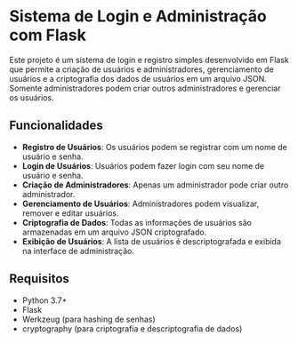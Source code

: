 # Sistema de Login e Administração com Flask

Este projeto é um sistema de login e registro simples desenvolvido em Flask que permite a criação de usuários e administradores, gerenciamento de usuários e a criptografia dos dados de usuários em um arquivo JSON. Somente administradores podem criar outros administradores e gerenciar os usuários.

## Funcionalidades

- **Registro de Usuários**: Os usuários podem se registrar com um nome de usuário e senha.
- **Login de Usuários**: Usuários podem fazer login com seu nome de usuário e senha.
- **Criação de Administradores**: Apenas um administrador pode criar outro administrador.
- **Gerenciamento de Usuários**: Administradores podem visualizar, remover e editar usuários.
- **Criptografia de Dados**: Todas as informações de usuários são armazenadas em um arquivo JSON criptografado.
- **Exibição de Usuários**: A lista de usuários é descriptografada e exibida na interface de administração.

## Requisitos

- Python 3.7+
- Flask
- Werkzeug (para hashing de senhas)
- cryptography (para criptografia e descriptografia de dados)